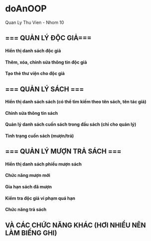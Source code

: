 # doAnOOP
Quan Ly Thu Vien - Nhom 10
## === QUẢN LÝ ĐỘC GIẢ===
#### Hiển thị danh sách độc giả

#### Thêm, xóa, chỉnh sửa thông tin độc giả

#### Tạo thẻ thư viện cho độc giả
## === QUẢN LÝ SÁCH ===
#### Hiển thị danh sách sách (có thể tìm kiếm theo tên sách, tên tác giả)
####  Chỉnh sửa thông tin sách
#### Quản lý danh sách cuốn sách trong đầu sách (chỉ cho quản lý)
#### Tình trạng cuốn sách (mượn/trả)
## === QUẢN LÝ MƯỢN TRẢ SÁCH ===
#### Hiển thị danh sách phiếu mượn sách
#### Chức năng mượn mới
#### Gia hạn sách đã mượn
#### Kiểm tra độc giả vi phạm quá hạn
#### Chức năng trả sách

## VÀ CÁC CHỨC NĂNG KHÁC (HƠI NHIỀU NÊN LÀM BIẾNG GHI)
